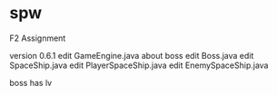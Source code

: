 # spw
F2 Assignment

version 0.6.1
edit GameEngine.java about boss
edit Boss.java
edit SpaceShip.java
edit PlayerSpaceShip.java
edit EnemySpaceShip.java


boss has lv

